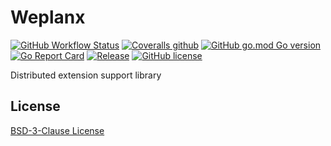 # Weplanx 

[![GitHub Workflow Status](https://img.shields.io/github/actions/workflow/status/weplanx/support/testing.yml?style=flat-square)](https://github.com/weplanx/support/actions/workflows/testing.yml)
[![Coveralls github](https://img.shields.io/coveralls/github/weplanx/support.svg?style=flat-square)](https://coveralls.io/github/weplanx/support)
[![GitHub go.mod Go version](https://img.shields.io/github/go-mod/go-version/weplanx/support?style=flat-square)](https://github.com/weplanx/support)
[![Go Report Card](https://goreportcard.com/badge/github.com/weplanx/support?style=flat-square)](https://goreportcard.com/report/github.com/weplanx/support)
[![Release](https://img.shields.io/github/v/release/weplanx/support.svg?style=flat-square)](https://github.com/weplanx/support)
[![GitHub license](https://img.shields.io/github/license/weplanx/support?style=flat-square)](https://raw.githubusercontent.com/weplanx/support/main/LICENSE)

Distributed extension support library

## License

[BSD-3-Clause License](https://github.com/weplanx/support/blob/main/LICENSE)
